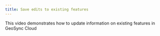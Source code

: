 ```yaml
---
title: Save edits to existing features
---
```

			
This video demonstrates how to update information on existing features in GeoSync Cloud      